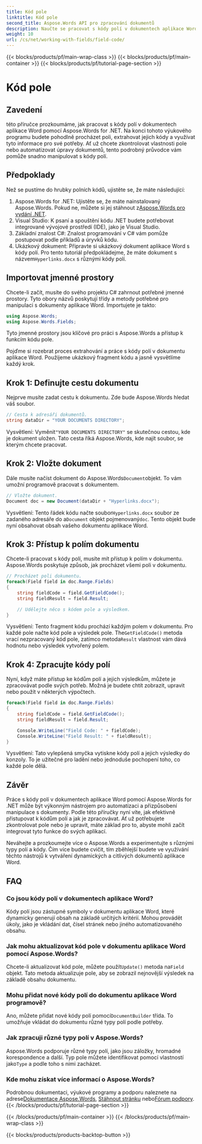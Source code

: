 ```yaml
---
title: Kód pole
linktitle: Kód pole
second_title: Aspose.Words API pro zpracování dokumentů
description: Naučte se pracovat s kódy polí v dokumentech aplikace Word pomocí Aspose.Words for .NET. Tato příručka popisuje načítání dokumentů, přístup k polím a zpracování kódů polí.
weight: 10
url: /cs/net/working-with-fields/field-code/
---
```


{{< blocks/products/pf/main-wrap-class >}}
{{< blocks/products/pf/main-container >}}
{{< blocks/products/pf/tutorial-page-section >}}

# Kód pole

## Zavedení

této příručce prozkoumáme, jak pracovat s kódy polí v dokumentech aplikace Word pomocí Aspose.Words for .NET. Na konci tohoto výukového programu budete pohodlně procházet poli, extrahovat jejich kódy a využívat tyto informace pro své potřeby. Ať už chcete zkontrolovat vlastnosti pole nebo automatizovat úpravy dokumentů, tento podrobný průvodce vám pomůže snadno manipulovat s kódy polí.

## Předpoklady

Než se pustíme do hrubky polních kódů, ujistěte se, že máte následující:

1.  Aspose.Words for .NET: Ujistěte se, že máte nainstalovaný Aspose.Words. Pokud ne, můžete si jej stáhnout z[Aspose.Words pro vydání .NET](https://releases.aspose.com/words/net/).
2. Visual Studio: K psaní a spouštění kódu .NET budete potřebovat integrované vývojové prostředí (IDE), jako je Visual Studio.
3. Základní znalost C#: Znalost programování v C# vám pomůže postupovat podle příkladů a úryvků kódu.
4. Ukázkový dokument: Připravte si ukázkový dokument aplikace Word s kódy polí. Pro tento tutoriál předpokládejme, že máte dokument s názvem`Hyperlinks.docx` s různými kódy polí.

## Importovat jmenné prostory

Chcete-li začít, musíte do svého projektu C# zahrnout potřebné jmenné prostory. Tyto obory názvů poskytují třídy a metody potřebné pro manipulaci s dokumenty aplikace Word. Importujete je takto:

```csharp
using Aspose.Words;
using Aspose.Words.Fields;
```

Tyto jmenné prostory jsou klíčové pro práci s Aspose.Words a přístup k funkcím kódu pole.

Pojďme si rozebrat proces extrahování a práce s kódy polí v dokumentu aplikace Word. Použijeme ukázkový fragment kódu a jasně vysvětlíme každý krok.

## Krok 1: Definujte cestu dokumentu

Nejprve musíte zadat cestu k dokumentu. Zde bude Aspose.Words hledat váš soubor.

```csharp
// Cesta k adresáři dokumentů.
string dataDir = "YOUR DOCUMENTS DIRECTORY";
```

 Vysvětlení: Vyměnit`"YOUR DOCUMENTS DIRECTORY"` se skutečnou cestou, kde je dokument uložen. Tato cesta říká Aspose.Words, kde najít soubor, se kterým chcete pracovat.

## Krok 2: Vložte dokument

 Dále musíte načíst dokument do Aspose.Words`Document`objekt. To vám umožní programově pracovat s dokumentem.

```csharp
// Vložte dokument.
Document doc = new Document(dataDir + "Hyperlinks.docx");
```

 Vysvětlení: Tento řádek kódu načte soubor`Hyperlinks.docx` soubor ze zadaného adresáře do a`Document` objekt pojmenovaný`doc`. Tento objekt bude nyní obsahovat obsah vašeho dokumentu aplikace Word.

## Krok 3: Přístup k polím dokumentu

Chcete-li pracovat s kódy polí, musíte mít přístup k polím v dokumentu. Aspose.Words poskytuje způsob, jak procházet všemi poli v dokumentu.

```csharp
// Procházet poli dokumentu.
foreach(Field field in doc.Range.Fields)
{
    string fieldCode = field.GetFieldCode();
    string fieldResult = field.Result;

    // Udělejte něco s kódem pole a výsledkem.
}
```

 Vysvětlení: Tento fragment kódu prochází každým polem v dokumentu. Pro každé pole načte kód pole a výsledek pole. The`GetFieldCode()` metoda vrací nezpracovaný kód pole, zatímco metoda`Result` vlastnost vám dává hodnotu nebo výsledek vytvořený polem.

## Krok 4: Zpracujte kódy polí

Nyní, když máte přístup ke kódům polí a jejich výsledkům, můžete je zpracovávat podle svých potřeb. Možná je budete chtít zobrazit, upravit nebo použít v některých výpočtech.

```csharp
foreach(Field field in doc.Range.Fields)
{
    string fieldCode = field.GetFieldCode();
    string fieldResult = field.Result;

    Console.WriteLine("Field Code: " + fieldCode);
    Console.WriteLine("Field Result: " + fieldResult);
}
```

Vysvětlení: Tato vylepšená smyčka vytiskne kódy polí a jejich výsledky do konzoly. To je užitečné pro ladění nebo jednoduše pochopení toho, co každé pole dělá.

## Závěr

Práce s kódy polí v dokumentech aplikace Word pomocí Aspose.Words for .NET může být výkonným nástrojem pro automatizaci a přizpůsobení manipulace s dokumenty. Podle této příručky nyní víte, jak efektivně přistupovat k kódům polí a jak je zpracovávat. Ať už potřebujete zkontrolovat pole nebo je upravit, máte základ pro to, abyste mohli začít integrovat tyto funkce do svých aplikací.

Neváhejte a prozkoumejte více o Aspose.Words a experimentujte s různými typy polí a kódy. Čím více budete cvičit, tím zběhlejší budete ve využívání těchto nástrojů k vytváření dynamických a citlivých dokumentů aplikace Word.

## FAQ

### Co jsou kódy polí v dokumentech aplikace Word?

Kódy polí jsou zástupné symboly v dokumentu aplikace Word, které dynamicky generují obsah na základě určitých kritérií. Mohou provádět úkoly, jako je vkládání dat, čísel stránek nebo jiného automatizovaného obsahu.

### Jak mohu aktualizovat kód pole v dokumentu aplikace Word pomocí Aspose.Words?

 Chcete-li aktualizovat kód pole, můžete použít`Update()` metoda na`Field` objekt. Tato metoda aktualizuje pole, aby se zobrazil nejnovější výsledek na základě obsahu dokumentu.

### Mohu přidat nové kódy polí do dokumentu aplikace Word programově?

 Ano, můžete přidat nové kódy polí pomocí`DocumentBuilder` třída. To umožňuje vkládat do dokumentu různé typy polí podle potřeby.

### Jak zpracuji různé typy polí v Aspose.Words?

 Aspose.Words podporuje různé typy polí, jako jsou záložky, hromadné korespondence a další. Typ pole můžete identifikovat pomocí vlastností jako`Type` a podle toho s nimi zacházet.

### Kde mohu získat více informací o Aspose.Words?

Podrobnou dokumentaci, výukové programy a podporu naleznete na adrese[Dokumentace Aspose.Words](https://reference.aspose.com/words/net/), [Stáhnout stránku](https://releases.aspose.com/words/net/) nebo[Fórum podpory](https://forum.aspose.com/c/words/8).
{{< /blocks/products/pf/tutorial-page-section >}}

{{< /blocks/products/pf/main-container >}}
{{< /blocks/products/pf/main-wrap-class >}}

{{< blocks/products/products-backtop-button >}}
